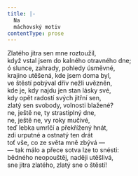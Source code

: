 ```yaml
---
title: |-
  Na
  máchovský motiv
contentType: prose
---
```


Zlatého jitra sen mne roztoužil,  
když vstal jsem do kalného otravného dne;  
ó slunce, zahrady, pohledy úsměvné,  
krajino utěšená, kde jsem doma byl,  
ve štěstí pobýval dřív nežli uvězněn,  
kde je, kdy najdu jen stan lásky své,  
kdy opět radostí svých jitřní sen,  
zlatý sen svobody, volnosti blažené?  
ne, ještě ne, ty strastiplný dne,  
ne, ještě ne, vy roky mučivé,  
teď lebka umrlčí a překřížený hnát,  
zdi urputné a ostnatý ten drát  
toť vše, co ze světa mně zbývá —  
— tak málo a přece sotva lze to snésti:  
bědného neopouštěj, naději utěšlivá,  
sne jitra zlatého, zlatý sne o štěstí!

